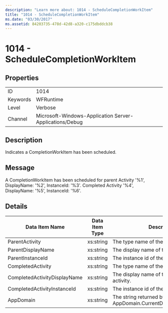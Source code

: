 ```yaml
---
description: "Learn more about: 1014 - ScheduleCompletionWorkItem"
title: "1014 - ScheduleCompletionWorkItem"
ms.date: "03/30/2017"
ms.assetid: 84203735-478d-42d8-a320-c175dbddcb38
---
```

# 1014 - ScheduleCompletionWorkItem

## Properties  
  
|||  
|-|-|  
|ID|1014|  
|Keywords|WFRuntime|  
|Level|Verbose|  
|Channel|Microsoft-Windows-Application Server-Applications/Debug|  
  
## Description  

 Indicates a CompletionWorkItem has been scheduled.  
  
## Message  

 A CompletionWorkItem has been scheduled for parent Activity '%1', DisplayName: '%2', InstanceId: '%3'.  Completed Activity '%4', DisplayName: '%5', InstanceId: '%6'.  
  
## Details  
  
|Data Item Name|Data Item Type|Description|  
|--------------------|--------------------|-----------------|  
|ParentActivity|xs:string|The type name of the parent activity.|  
|ParentDisplayName|xs:string|The display name of the parent activity.|  
|ParentInstanceId|xs:string|The instance id of the parent activity.|  
|CompletedActivity|xs:string|The type name of the completed activity.|  
|CompletedActivityDisplayName|xs:string|The display name of the completed activity.|  
|CompletedActivityInstanceId|xs:string|The instance id of the completed activity.|  
|AppDomain|xs:string|The string returned by AppDomain.CurrentDomain.FriendlyName.|

